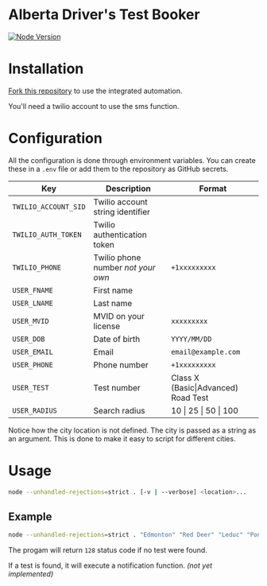 # Alberta Driver's Test Booker
[![Node Version](https://img.shields.io/node/v/puppeteer)](https://nodejs.org/en/download/)

# Installation
[Fork this repository](https://github.com/giancarlopernudisegura/driver-test-booker/fork) to use the integrated automation.

You'll need a twilio account to use the sms function.

# Configuration
All the configuration is done through environment variables.
You can create these in a `.env` file or add them to the repository as GitHub secrets.

| Key                  | Description                        | Format                              |
|----------------------|------------------------------------|-------------------------------------|
| `TWILIO_ACCOUNT_SID` | Twilio account string identifier   |                                     |
| `TWILIO_AUTH_TOKEN`  | Twilio authentication token        |                                     |
| `TWILIO_PHONE`       | Twilio phone number *not your own* | `+1xxxxxxxxx`                       |
| `USER_FNAME`         | First name                         |                                     |
| `USER_LNAME`         | Last name                          |                                     |
| `USER_MVID`          | MVID on your license               | `xxxxxxxxx`                         |
| `USER_DOB`           | Date of birth                      | `YYYY/MM/DD`                        |
| `USER_EMAIL`         | Email                              | `email@example.com`                 |
| `USER_PHONE`         | Phone number                       | `+1xxxxxxxxx`                       |
| `USER_TEST`          | Test number                        | Class X (Basic\|Advanced) Road Test |
| `USER_RADIUS`        | Search radius                      | 10 \| 25 \| 50 \| 100               |

Notice how the city location is not defined.
The city is passed as a string as an argument.
This is done to make it easy to script for different cities.

# Usage
```sh
node --unhandled-rejections=strict . [-v | --verbose] <location>...
```

## Example
```sh
node --unhandled-rejections=strict . "Edmonton" "Red Deer" "Leduc" "Ponoka" "Legal"
```

The progam will return `128` status code if no test were found.

If a test is found, it will execute a notification function.
*(not yet implemented)*